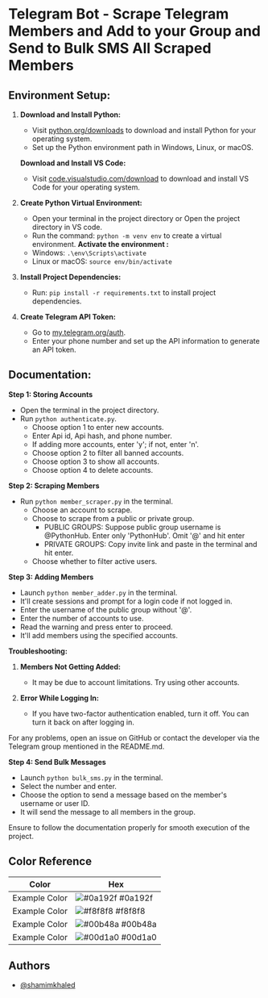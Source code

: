 # Telegram Bot - Scrape Telegram Members and Add to your Group and Send to Bulk SMS  All Scraped Members

## Environment Setup:

1. **Download and Install Python:**
   - Visit [python.org/downloads](https://www.python.org/downloads/) to download and install Python for your operating system.
   - Set up the Python environment path in Windows, Linux, or macOS.

   **Download and Install VS Code:**
      - Visit [code.visualstudio.com/download](https://code.visualstudio.com/download) to download and install VS Code for your operating system.

2. **Create Python Virtual Environment:**
   - Open your terminal in the project directory or Open the project directory in VS code.
   - Run the command: `python -m venv env` to create a virtual environment.
   **Activate the environment :** 
    - Windows: `.\env\Scripts\activate` 
    - Linux or macOS: `source env/bin/activate`

3. **Install Project Dependencies:**
   - Run: `pip install -r requirements.txt` to install project dependencies.

4. **Create Telegram API Token:**
   - Go to [my.telegram.org/auth](https://my.telegram.org/auth).
   - Enter your phone number and set up the API information to generate an API token.

## Documentation:

**Step 1: Storing Accounts**

- Open the terminal in the project directory.
- Run `python authenticate.py`.
  - Choose option 1 to enter new accounts.
  - Enter Api id, Api hash, and phone number.
  - If adding more accounts, enter 'y'; if not, enter 'n'.
  - Choose option 2 to filter all banned accounts.
  - Choose option 3 to show all accounts.
  - Choose option 4 to delete accounts.

**Step 2: Scraping Members**

- Run `python member_scraper.py` in the terminal.
  - Choose an account to scrape.
  - Choose to scrape from a public or private group.
    - PUBLIC GROUPS: Suppose public group username is @PythonHub. Enter only 'PythonHub'. Omit '@' and hit enter
     - PRIVATE GROUPS: Copy invite link and paste in the terminal and hit enter.
  - Choose whether to filter active users.

**Step 3: Adding Members**

- Launch `python member_adder.py` in the terminal.
- It'll create sessions and prompt for a login code if not logged in.
- Enter the username of the public group without '@'.
- Enter the number of accounts to use.
- Read the warning and press enter to proceed.
- It'll add members using the specified accounts.

**Troubleshooting:**

1. **Members Not Getting Added:**
   - It may be due to account limitations. Try using other accounts.

2. **Error While Logging In:**
   - If you have two-factor authentication enabled, turn it off. You can turn it back on after logging in.

For any problems, open an issue on GitHub or contact the developer via the Telegram group mentioned in the README.md.

**Step 4: Send Bulk Messages**

- Launch `python bulk_sms.py` in the terminal.
- Select the number and enter.
- Choose the option to send a message based on the member's username or user ID.
- It will send the message to all members in the group.

Ensure to follow the documentation properly for smooth execution of the project.
## Color Reference

| Color             | Hex                                                                |
| ----------------- | ------------------------------------------------------------------ |
| Example Color | ![#0a192f](https://via.placeholder.com/10/0a192f?text=+) #0a192f |
| Example Color | ![#f8f8f8](https://via.placeholder.com/10/f8f8f8?text=+) #f8f8f8 |
| Example Color | ![#00b48a](https://via.placeholder.com/10/00b48a?text=+) #00b48a |
| Example Color | ![#00d1a0](https://via.placeholder.com/10/00b48a?text=+) #00d1a0 |


## Authors

- [@shamimkhaled](https://www.github.com/shamimkhaled)

